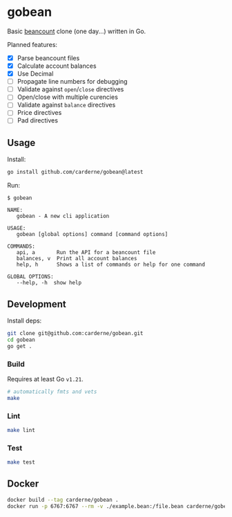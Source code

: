 # gobean

Basic [beancount](https://github.com/beancount/beancount) clone (one day...) written in Go.

Planned features:
- [x] Parse beancount files
- [x] Calculate account balances
- [x] Use Decimal
- [ ] Propagate line numbers for debugging
- [ ] Validate against `open`/`close` directives
- [ ] Open/close with multiple curencies
- [ ] Validate against `balance` directives
- [ ] Price directives
- [ ] Pad directives

## Usage
Install:
```bash
go install github.com/carderne/gobean@latest
```

Run:
```
$ gobean

NAME:
   gobean - A new cli application

USAGE:
   gobean [global options] command [command options]

COMMANDS:
   api, a       Run the API for a beancount file
   balances, v  Print all account balances
   help, h      Shows a list of commands or help for one command

GLOBAL OPTIONS:
   --help, -h  show help
```

## Development
Install deps:
```bash
git clone git@github.com:carderne/gobean.git
cd gobean
go get .
```

### Build
Requires at least Go `v1.21`.

```bash
# automatically fmts and vets
make
```

### Lint
```bash
make lint
```

### Test
```bash
make test
```

## Docker

```bash
docker build --tag carderne/gobean .
docker run -p 6767:6767 --rm -v ./example.bean:/file.bean carderne/gobean
```
